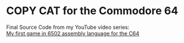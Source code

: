 # COPY CAT for the Commodore 64

Final Source Code from my YouTube video series:  
[My first game in 6502 assembly language for the C64](https://youtu.be/A7vYSsLS00Y)
